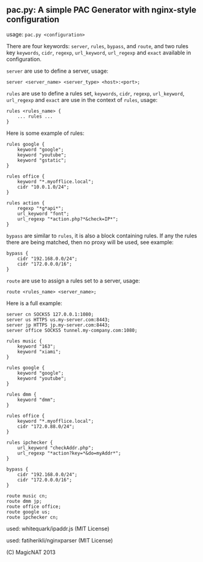 pac.py: A simple PAC Generator with nginx-style configuration
---

usage: `pac.py <configuration>`

There are four keywords: `server`, `rules`, `bypass`, and `route`, and two rules key `keywords`, `cidr`, `regexp`, `url_keyword`, `url_regexp` and `exact` available in configuration.

`server` are use to define a server, usage:

	server <server_name> <server_type> <host>:<port>;
	
`rules` are use to define a rules set, `keywords`, `cidr`, `regexp`, `url_keyword`, `url_regexp` and `exact` are use in the context of `rules`, usage:

	rules <rules_name> {
		... rules ...
	}

Here is some example of rules: 

	rules google {
		keyword "google";
		keyword "youtube";
		keyword "gstatic";
	}

	rules office {
		keyword "*.myofflice.local";
		cidr "10.0.1.0/24";
	}
	
	rules action {
		regexp "*g*api*";
		url_keyword "font";
		url_regexp "*action.php?*&check=IP*";
	}
	
`bypass` are similar to `rules`, it is also a block containing rules. If any the rules there are being matched, then no proxy will be used, see example:

	bypass {
		cidr "192.168.0.0/24";
		cidr "172.0.0.0/16";
	}

`route` are use to assign a rules set to a server, usage:

	route <rules_name> <server_name>;
	
Here is a full example:

	server cn SOCKS5 127.0.0.1:1080;
	server us HTTPS us.my-server.com:8443;
	server jp HTTPS jp.my-server.com:8443;
	server office SOCKS5 tunnel.my-company.com:1080;

	rules music {
		keyword "163";
		keyword "xiami";
	}

	rules google {
		keyword "google";
		keyword "youtube";
	}

	rules dmm {
		keyword "dmm";
	}

	rules office {
		keyword "*.myofflice.local";
		cidr "172.0.88.0/24";
	}

	rules ipchecker {
		url_keyword "checkAddr.php";
		url_regexp "*action?key=*&do=myAddr*";
	}

	bypass {
		cidr "192.168.0.0/24";
		cidr "172.0.0.0/16";
	}

	route music cn;
	route dmm jp;
	route office office;
	route google us;
	route ipchecker cn;


used: whitequark/ipaddr.js (MIT License)

used: fatiherikli/nginxparser (MIT License)
	
(C) MagicNAT 2013
